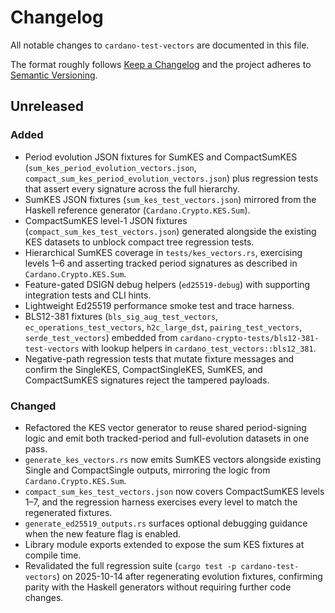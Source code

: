 # Changelog

All notable changes to `cardano-test-vectors` are documented in this file.

The format roughly follows [Keep a Changelog](https://keepachangelog.com/en/1.0.0/)
and the project adheres to [Semantic Versioning](https://semver.org/spec/v2.0.0.html).

## Unreleased

### Added
- Period evolution JSON fixtures for SumKES and CompactSumKES
  (`sum_kes_period_evolution_vectors.json`,
  `compact_sum_kes_period_evolution_vectors.json`) plus regression tests that
  assert every signature across the full hierarchy.
- SumKES JSON fixtures (`sum_kes_test_vectors.json`) mirrored from the Haskell
  reference generator (`Cardano.Crypto.KES.Sum`).
- CompactSumKES level-1 JSON fixtures (`compact_sum_kes_test_vectors.json`)
  generated alongside the existing KES datasets to unblock compact tree
  regression tests.
- Hierarchical SumKES coverage in `tests/kes_vectors.rs`, exercising levels 1–6
  and asserting tracked period signatures as described in
  `Cardano.Crypto.KES.Sum`.
- Feature-gated DSIGN debug helpers (`ed25519-debug`) with supporting
  integration tests and CLI hints.
- Lightweight Ed25519 performance smoke test and trace harness.
- BLS12-381 fixtures (`bls_sig_aug_test_vectors`, `ec_operations_test_vectors`,
  `h2c_large_dst`, `pairing_test_vectors`, `serde_test_vectors`) embedded from
  `cardano-crypto-tests/bls12-381-test-vectors` with lookup helpers in
  `cardano_test_vectors::bls12_381`.
- Negative-path regression tests that mutate fixture messages and confirm the
  SingleKES, CompactSingleKES, SumKES, and CompactSumKES signatures reject the
  tampered payloads.

### Changed
- Refactored the KES vector generator to reuse shared period-signing logic and
  emit both tracked-period and full-evolution datasets in one pass.
- `generate_kes_vectors.rs` now emits SumKES vectors alongside existing Single
  and CompactSingle outputs, mirroring the logic from
  `Cardano.Crypto.KES.Sum`.
- `compact_sum_kes_test_vectors.json` now covers CompactSumKES levels 1–7, and
  the regression harness exercises every level to match the regenerated
  fixtures.
- `generate_ed25519_outputs.rs` surfaces optional debugging guidance when the
  new feature flag is enabled.
- Library module exports extended to expose the sum KES fixtures at compile
  time.
- Revalidated the full regression suite (`cargo test -p cardano-test-vectors`)
  on 2025-10-14 after regenerating evolution fixtures, confirming parity with
  the Haskell generators without requiring further code changes.
